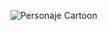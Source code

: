 ![Personaje Cartoon](https://github.com/user-attachments/assets/25cc6df9-fb8a-412f-a1d1-4e92dcef692a)
